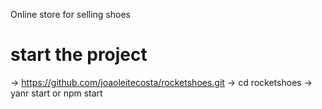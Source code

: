 
Online store for selling shoes

# start the project

-> https://github.com/joaoleitecosta/rocketshoes.git
-> cd rocketshoes
-> yanr start or npm start
